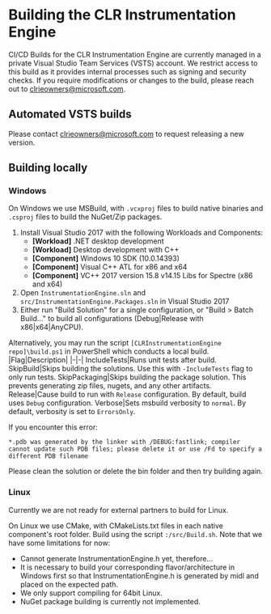# Building the CLR Instrumentation Engine

CI/CD Builds for the CLR Instrumentation Engine are currently managed in a private Visual Studio Team Services (VSTS) account. We restrict access to this build as it provides internal processes such as signing and security checks. If you require modifications or changes to the build, please reach out to clrieowners@microsoft.com.

## Automated VSTS builds

Please contact clrieowners@microsoft.com to request releasing a new version.

## Building locally

### Windows

On Windows we use MSBuild, with `.vcxproj` files to build native binaries and `.csproj` files to build the NuGet/Zip packages.
1. Install Visual Studio 2017 with the following Workloads and Components:
    - **[Workload]** .NET desktop development
    - **[Workload]** Desktop development with C++
    - **[Component]** Windows 10 SDK (10.0.14393)
    - **[Component]** Visual C++ ATL for x86 and x64
    - **[Component]** VC++ 2017 version 15.8 v14.15 Libs for Spectre (x86 and x64)
2. Open `InstrumentationEngine.sln` and `src/InstrumentationEngine.Packages.sln` in Visual Studio 2017
3. Either run "Build Solution" for a single configuration, or "Build > Batch Build..." to build all configurations (Debug|Release with x86|x64|AnyCPU).

Alternatively, you may run the script `[CLRInstrumentationEngine repo]\build.ps1` in PowerShell which conducts a local build.
|Flag|Description|
|-|-|
IncludeTests|Runs unit tests after build.
SkipBuild|Skips building the solutions. Use this with `-IncludeTests` flag to only run tests.
SkipPackaging|Skips building the package solution. This prevents generating zip files, nugets, and any other artifacts.
Release|Cause build to run with `Release` configuration. By default, build uses `Debug` configuration.
Verbose|Sets msbuild verbosity to `normal`. By default, verbosity is set to `ErrorsOnly`.

If you encounter this error:

`*.pdb was generated by the linker with /DEBUG:fastlink; compiler cannot update such PDB files; please delete it or use /Fd to specify a different PDB filename`

Please clean the solution or delete the bin folder and then try building again.

### Linux

Currently we are not ready for external partners to build for Linux.

On Linux we use CMake, with CMakeLists.txt files in each native component's root folder. Build using the script `:/src/Build.sh`. Note that we have some limitations for now:
* Cannot generate InstrumentationEngine.h yet, therefore...
* It is necessary to build your corresponding flavor/architecture in Windows first so that InstrumentationEngine.h is generated by midl and placed on the expected path.
* We only support compiling for 64bit Linux.
* NuGet package building is currently not implemented.

